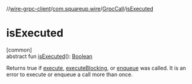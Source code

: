//[wire-grpc-client](../../../index.md)/[com.squareup.wire](../index.md)/[GrpcCall](index.md)/[isExecuted](is-executed.md)

# isExecuted

[common]\
abstract fun [isExecuted](is-executed.md)(): [Boolean](https://kotlinlang.org/api/latest/jvm/stdlib/kotlin/-boolean/index.html)

Returns true if [execute](execute.md), [executeBlocking](execute-blocking.md), or [enqueue](enqueue.md) was called. It is an error to execute or enqueue a call more than once.
